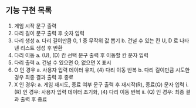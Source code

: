 ## 기능 구현 목록
1. 게임 시작 문구 출력
2. 다리 길이 문구 출력 후 숫자 입력
3. 다리 생성
  a. 다리 길이만큼 0, 1 중 무작위 값 뽑기
  b. 건널 수 있는 칸 U, D 로 나타낸 리스트 생성 후 반환
4. 다리 이동
  a. (U), (D) 칸 선택 문구 출력 후 이동할 칸 문자 입력
5. 다리 출력
  a. 건널 수 있으면 O, 없으면 X 표시
6. O 인 경우
  a. 사용자 입력 데이터 유지, (4) 다리 이동 반복
  b. 다리 길이만큼 시도한 경우 최종 결과 출력 후 종료
7. X 인 경우: 
  a. 게임 재시도, 종료 여부 문구 출력 후 재시작(R), 종료(Q) 문자 입력
    i. (R) 인 경우: 사용자 입력 데이터 초기화, (4) 다리 이동 반복
    ii. (Q) 인 경우: 최종 결과 출력 후 종료